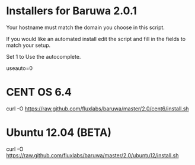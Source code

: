 Installers for Baruwa 2.0.1
=========

Your hostname must match the domain you choose in this script.

If you would like an automated install edit the script and fill in the fields to match your setup.

Set 1 to Use the autocomplete.

useauto=0

CENT OS 6.4
=========
curl -O https://raw.github.com/fluxlabs/baruwa/master/2.0/cent6/install.sh


Ubuntu 12.04 (BETA)
=========
curl -O https://raw.github.com/fluxlabs/baruwa/master/2.0/ubuntu12/install.sh




